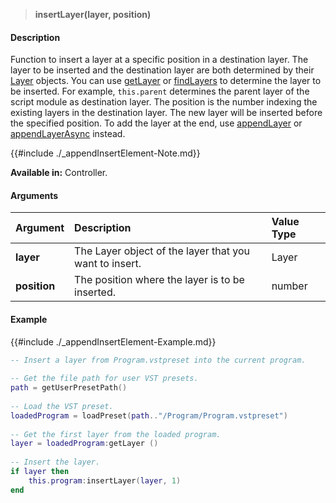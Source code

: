 >**insertLayer(layer, position)**

#### Description

Function to insert a layer at a specific position in a destination layer. The layer to be inserted and the destination layer are both determined by their [Layer](./Layer.md) objects. You can use [getLayer](./getLayer.md) or [findLayers](./findLayers.md) to determine the layer to be inserted. For example, ``this.parent`` determines the parent layer of the script module as destination layer. The position is the number indexing the existing layers in the destination layer. The new layer will be inserted before the specified position. To add the layer at the end, use [appendLayer](./appendLayer.md) or [appendLayerAsync](./appendLayerAsync.md) instead.

{{#include ./_appendInsertElement-Note.md}}

**Available in:** Controller.

#### Arguments

|Argument|Description|Value Type|
|:-|:-|:-|
|**layer**|The Layer object of the layer that you want to insert.|Layer|
|**position**|The position where the layer is to be inserted.|number|

#### Example

{{#include ./_appendInsertElement-Example.md}}

```lua
-- Insert a layer from Program.vstpreset into the current program.
   
-- Get the file path for user VST presets.
path = getUserPresetPath()
   
-- Load the VST preset.
loadedProgram = loadPreset(path.."/Program/Program.vstpreset")
   
-- Get the first layer from the loaded program.
layer = loadedProgram:getLayer ()
   
-- Insert the layer.
if layer then
    this.program:insertLayer(layer, 1)
end
```

